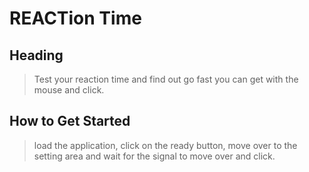 # REACTion Time #

## Heading ##
  > Test your reaction time and find out go fast you can get with the mouse and click.

## How to Get Started ##
  > load the application, click on the ready button, move over to the setting area and wait for the signal to move over and click.